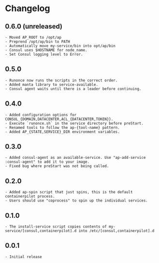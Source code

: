 # Changelog

## 0.6.0 (unreleased)
    - Moved AP_ROOT to /opt/ap
    - Preprend /opt/ap/bin to PATH
    - Automatically move my-service/bin into opt/ap/bin
    - Consul uses $HOSTNAME for node_name.
    - Set Consul logging level to Error.

## 0.5.0
    - Runonce now runs the scripts in the correct order.
    - Added manta library to service-available.
    - Consul agent waits until there is a leader before continuing.

## 0.4.0
    - Added configuration options for CONSUL_{DOMAIN,DATACENTER,ACL_{DATACENTER,TOKEN}}.
    - Execute `runonce.sh` in the service directory before preStart.
    - Renamed tools to follow the ap-{tool-name} pattern.
    - Added AP_{STATE,SERVICE}_DIR environment variables.

## 0.3.0
    - Added consul-agent as an available-service. Use "ap-add-service :consul-agent" to add it to your image.
    - Fixed bug where preStart was not being called.

## 0.2.0
    - Added ap-spin script that just spins, this is the default containerpilot process.
    - Users should use "coprocess" to spin up the individual services.

## 0.1.0
    - The install-service script copies contents of my-service/[consul,containerpilot].d into /etc/[consul,containerpilot].d

## 0.0.1
    - Initial release

